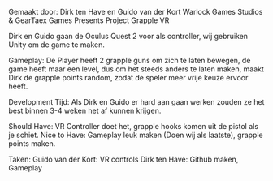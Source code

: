 Gemaakt door: Dirk ten Have en Guido van der Kort
Warlock Games Studios & GearTaex Games Presents
Project Grapple VR

Dirk en Guido gaan de Oculus Quest 2 voor als controller, wij gebruiken Unity om de game te maken.

Gameplay: De Player heeft 2 grapple guns om zich te laten bewegen, de game heeft maar een level, dus om het steeds anders te laten maken, maakt Dirk de grapple points random, 
zodat de speler meer vrije keuze ervoor heeft.

Development Tijd: Als Dirk en Guido er hard aan gaan werken zouden ze het best binnen 3-4 weken het af kunnen krijgen.

Should Have: VR Controller doet het, grapple hooks komen uit de pistol als je schiet.
Nice to Have: Gameplay leuk maken (Doen wij als laatste), grapple points maken.

Taken: 
Guido van der Kort: VR controls
Dirk ten Have: Github maken, Gameplay
